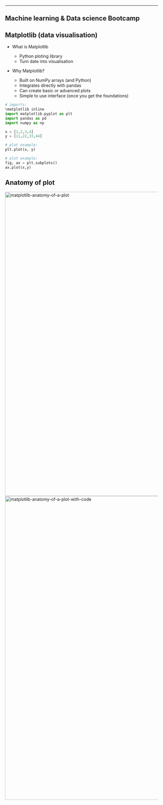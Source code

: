 ----------------------------------------
Machine learning & Data science Bootcamp
----------------------------------------

## Matplotlib (data visualisation)

* What is Matplotlib
    * Python ploting library
    * Turn date into visualisation
    

* Why Matplotlib?
    * Built on NumPy arrays (and Python)
    * Integrates directly with pandas
    * Can create basic or advanced plots
    * Simple to use interface (once you get the foundations)

```python
# imports:
%matplotlib inline
import matplotlib.pyplot as plt
import pandas as pd
import numpy as np
```
```python
x = [1,2,3,4]
y = [11,22,33,44]

# plot example:
plt.plot(x, y)

# plot example:
fig, ax = plt.subplots()
ax.plot(x,y)
```

## Anatomy of plot

<img width="998" alt="matplotlib-anatomy-of-a-plot" src="https://user-images.githubusercontent.com/74961891/174809783-da778aa4-d7c9-447b-9804-d33511506b12.png">

<img width="997" alt="matplotlib-anatomy-of-a-plot-with-code" src="https://user-images.githubusercontent.com/74961891/174809910-8d394f58-042a-4782-8eb1-fed97972b3e6.png">
